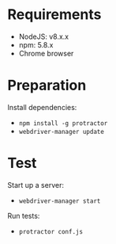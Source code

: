 # Requirements
- NodeJS: v8.x.x
- npm: 5.8.x
- Chrome browser

# Preparation
Install dependencies:
- `npm install -g protractor`
- `webdriver-manager update`

# Test
Start up a server:
- `webdriver-manager start`

Run tests: 
- `protractor conf.js`